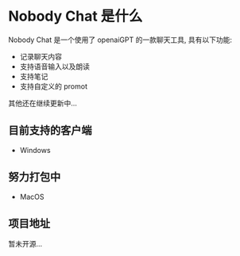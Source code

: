 # Nobody Chat 是什么

Nobody Chat 是一个使用了 openaiGPT 的一款聊天工具, 具有以下功能:
* 记录聊天内容
* 支持语音输入以及朗读
* 支持笔记
* 支持自定义的 promot

其他还在继续更新中...


## 目前支持的客户端

* Windows

## 努力打包中

* MacOS

## 项目地址

暂未开源...
